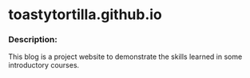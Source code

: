 # toastytortilla.github.io

### Description:
This blog is a project website to demonstrate the skills learned in some introductory courses.
